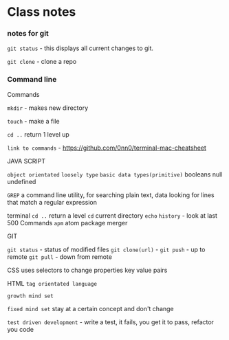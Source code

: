 # Class notes
### notes for git
`git status` - this displays all current changes to git.

`git clone` - clone a repo

### Command line
Commands

`mkdir` - makes new directory

`touch` - make a file

`cd ..` return 1 level up

`link to commands` - https://github.com/0nn0/terminal-mac-cheatsheet



JAVA SCRIPT

`object orientated`
`loosely type`
`basic data types(primitive)`
  booleans
  null
  undefined

`GREP`
a command line utility,
for searching plain text,
data looking for lines that match a regular expression

terminal
`cd ..` return a level
`cd` current directory
`echo`
`history` - look at last 500 Commands
`apm` atom package merger


GIT

`git status` - status of modified files
`git clone(url)` -
`git push` - up to remote
`git pull` -  down from remote

CSS
uses selectors to change properties
key value pairs




HTML
`tag orientated language`

`growth mind set`

`fixed mind set`
 stay at a certain concept and don't change

 `test driven development` - write a test, it fails, you get it to pass, refactor you code

